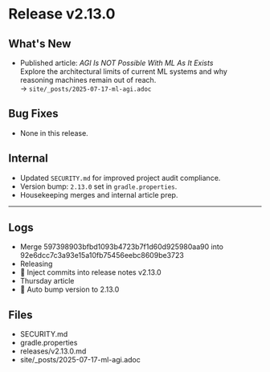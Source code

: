 # Release v2.13.0

## What's New

- Published article: *AGI Is NOT Possible With ML As It Exists*  
  Explore the architectural limits of current ML systems and why reasoning machines remain out of reach.  
  → `site/_posts/2025-07-17-ml-agi.adoc`

## Bug Fixes

- None in this release.

## Internal

- Updated `SECURITY.md` for improved project audit compliance.
- Version bump: `2.13.0` set in `gradle.properties`.
- Housekeeping merges and internal article prep.

---

## Logs

- Merge 597398903bfbd1093b4723b7f1d60d925980aa90 into 92e6dcc7c3a93e15a10fb75456eebc8609be3723
- Releasing
- 📝 Inject commits into release notes v2.13.0
- Thursday article
- 🔼 Auto bump version to 2.13.0


## Files

- SECURITY.md
- gradle.properties
- releases/v2.13.0.md
- site/_posts/2025-07-17-ml-agi.adoc

